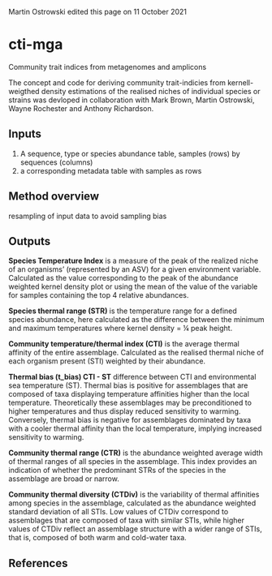 Martin Ostrowski edited this page on 11 October 2021

# cti-mga
Community trait indices from metagenomes and amplicons

The concept and code for deriving community trait-indicies from kernell-weigthed density 
estimations of the realised niches of individual species or strains was devloped in collaboration 
with Mark Brown, Martin Ostrowski, Wayne Rochester and Anthony Richardson. 

## Inputs

1. A sequence, type or species abundance table, samples (rows) by sequences (columns)
2. a corresponding metadata table with samples as rows

## Method overview

resampling of input data to avoid sampling bias

## Outputs 

**Species Temperature Index** is a measure of the peak of the realized niche of an organisms’ (represented by an ASV) for a given environment variable. Calculated as the value corresponding to the peak of the abundance weighted kernel density plot or using the mean of the value of the variable for samples containing the top 4 relative abundances.

**Species thermal range (STR)** is the temperature range for a defined species abundance, here calculated as the difference between the minimum and maximum temperatures where kernel density = ¼ peak height.

**Community temperature/thermal index (CTI)** is the average thermal affinity of the entire assemblage. Calculated as the realised thermal niche of each organism present (STI) weighted by their abundance. 

**Thermal bias (t_bias) CTI - ST** difference between CTI and environmental sea temperature (ST). Thermal bias is positive for assemblages that are composed of taxa displaying temperature affinities higher than the local temperature. Theoretically these assemblages may be preconditioned to higher temperatures and thus display reduced sensitivity to warming. Conversely, thermal bias is negative for assemblages dominated by taxa with a cooler thermal affinity than the local temperature, implying increased sensitivity to warming. 

**Community thermal range (CTR)** is the abundance weighted average width of thermal ranges of all species in the assemblage. This index provides an indication of whether the predominant STRs of the species in the assemblage are broad or narrow.

**Community thermal diversity (CTDiv)**  is the variability of thermal affinities among species in the assemblage, calculated as the abundance weighted standard deviation of  all STIs. Low values of CTDiv correspond to assemblages that are composed of taxa with similar STIs, while higher values of CTDiv reflect an assemblage structure with a wider range of STIs, that is,  composed of both warm and cold-water taxa. 

## References






